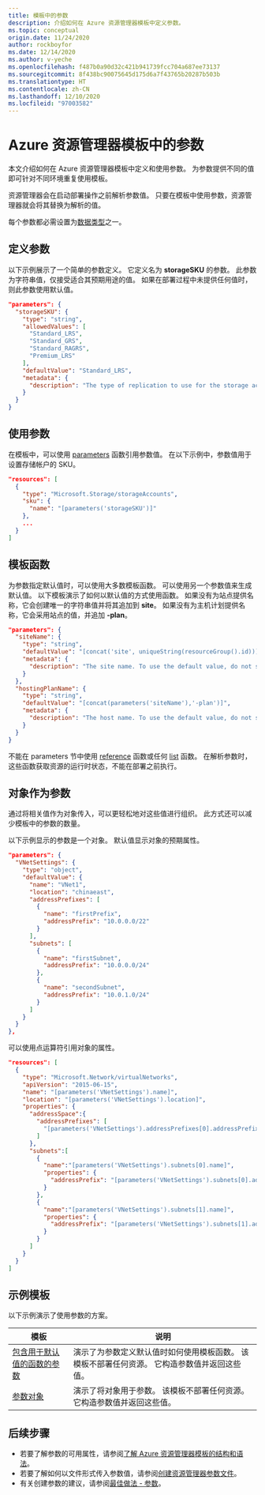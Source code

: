 ```yaml
---
title: 模板中的参数
description: 介绍如何在 Azure 资源管理器模板中定义参数。
ms.topic: conceptual
origin.date: 11/24/2020
author: rockboyfor
ms.date: 12/14/2020
ms.author: v-yeche
ms.openlocfilehash: f487b0a90d32c421b941739fcc704a687ee73137
ms.sourcegitcommit: 8f438bc90075645d175d6a7f43765b20287b503b
ms.translationtype: HT
ms.contentlocale: zh-CN
ms.lasthandoff: 12/10/2020
ms.locfileid: "97003582"
---
```

# <a name="parameters-in-azure-resource-manager-templates"></a>Azure 资源管理器模板中的参数

本文介绍如何在 Azure 资源管理器模板中定义和使用参数。 为参数提供不同的值即可针对不同环境重复使用模板。

资源管理器会在启动部署操作之前解析参数值。 只要在模板中使用参数，资源管理器就会将其替换为解析的值。

每个参数都必需设置为[数据类型](template-syntax.md#data-types)之一。

## <a name="define-parameter"></a>定义参数

以下示例展示了一个简单的参数定义。 它定义名为 **storageSKU** 的参数。 此参数为字符串值，仅接受适合其预期用途的值。 如果在部署过程中未提供任何值时，则此参数使用默认值。

<!--Not Available on "Standard_ZRS"-->

```json
"parameters": {
  "storageSKU": {
    "type": "string",
    "allowedValues": [
      "Standard_LRS",
      "Standard_GRS",
      "Standard_RAGRS",
      "Premium_LRS"
    ],
    "defaultValue": "Standard_LRS",
    "metadata": {
      "description": "The type of replication to use for the storage account."
    }
  }
}
```

## <a name="use-parameter"></a>使用参数

在模板中，可以使用 [parameters](template-functions-deployment.md#parameters) 函数引用参数值。 在以下示例中，参数值用于设置存储帐户的 SKU。

```json
"resources": [
  {
    "type": "Microsoft.Storage/storageAccounts",
    "sku": {
      "name": "[parameters('storageSKU')]"
    },
    ...
  }
]
```

## <a name="template-functions"></a>模板函数

为参数指定默认值时，可以使用大多数模板函数。 可以使用另一个参数值来生成默认值。 以下模板演示了如何以默认值的方式使用函数。 如果没有为站点提供名称，它会创建唯一的字符串值并将其追加到 **site**。 如果没有为主机计划提供名称，它会采用站点的值，并追加 **-plan**。

```json
"parameters": {
  "siteName": {
    "type": "string",
    "defaultValue": "[concat('site', uniqueString(resourceGroup().id))]",
    "metadata": {
      "description": "The site name. To use the default value, do not specify a new value."
    }
  },
  "hostingPlanName": {
    "type": "string",
    "defaultValue": "[concat(parameters('siteName'),'-plan')]",
    "metadata": {
      "description": "The host name. To use the default value, do not specify a new value."
    }
  }
}
```

不能在 parameters 节中使用 [reference](template-functions-resource.md#reference) 函数或任何 [list](template-functions-resource.md#list) 函数。 在解析参数时，这些函数获取资源的运行时状态，不能在部署之前执行。

## <a name="objects-as-parameters"></a>对象作为参数

通过将相关值作为对象传入，可以更轻松地对这些值进行组织。 此方式还可以减少模板中的参数的数量。

以下示例显示的参数是一个对象。 默认值显示对象的预期属性。

```json
"parameters": {
  "VNetSettings": {
    "type": "object",
    "defaultValue": {
      "name": "VNet1",
      "location": "chinaeast",
      "addressPrefixes": [
        {
          "name": "firstPrefix",
          "addressPrefix": "10.0.0.0/22"
        }
      ],
      "subnets": [
        {
          "name": "firstSubnet",
          "addressPrefix": "10.0.0.0/24"
        },
        {
          "name": "secondSubnet",
          "addressPrefix": "10.0.1.0/24"
        }
      ]
    }
  }
},
```

可以使用点运算符引用对象的属性。

```json
"resources": [
  {
    "type": "Microsoft.Network/virtualNetworks",
    "apiVersion": "2015-06-15",
    "name": "[parameters('VNetSettings').name]",
    "location": "[parameters('VNetSettings').location]",
    "properties": {
      "addressSpace":{
        "addressPrefixes": [
          "[parameters('VNetSettings').addressPrefixes[0].addressPrefix]"
        ]
      },
      "subnets":[
        {
          "name":"[parameters('VNetSettings').subnets[0].name]",
          "properties": {
            "addressPrefix": "[parameters('VNetSettings').subnets[0].addressPrefix]"
          }
        },
        {
          "name":"[parameters('VNetSettings').subnets[1].name]",
          "properties": {
            "addressPrefix": "[parameters('VNetSettings').subnets[1].addressPrefix]"
          }
        }
      ]
    }
  }
]
```

## <a name="example-templates"></a>示例模板

以下示例演示了使用参数的方案。

|模板  |说明  |
|---------|---------|
|[包含用于默认值的函数的参数](https://github.com/Azure/azure-docs-json-samples/blob/master/azure-resource-manager/parameterswithfunctions.json) | 演示了为参数定义默认值时如何使用模板函数。 该模板不部署任何资源。 它构造参数值并返回这些值。 |
|[参数对象](https://github.com/Azure/azure-docs-json-samples/blob/master/azure-resource-manager/parameterobject.json) | 演示了将对象用于参数。 该模板不部署任何资源。 它构造参数值并返回这些值。 |

## <a name="next-steps"></a>后续步骤

* 若要了解参数的可用属性，请参阅[了解 Azure 资源管理器模板的结构和语法](template-syntax.md)。
* 若要了解如何以文件形式传入参数值，请参阅[创建资源管理器参数文件](parameter-files.md)。
* 有关创建参数的建议，请参阅[最佳做法 - 参数](template-best-practices.md#parameters)。

<!-- Update_Description: update meta properties, wording update, update link -->